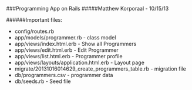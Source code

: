 ###Programming App on Rails
#####Matthew Korporaal - 10/15/13

######Important files:

- config/routes.rb
- app/models/programmer.rb - class model
- app/views/index.html.erb - Show all Programmers
- app/views/edit.html.erb - Edit Programmer
- app/views/list.html.erb - Programmer profile
- app/views/layouts/application.html.erb - Layout page
- migrate/20131016014629_create_programmers_table.rb - migration file
- db/programmers.csv - programmer data
- db/seeds.rb - Seed file